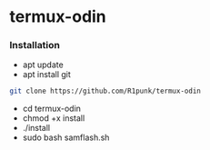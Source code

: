 # termux-odin
### Installation
- apt update 
- apt install git
```bash
git clone https://github.com/R1punk/termux-odin
```
- cd termux-odin
- chmod +x install
- ./install
- sudo bash samflash.sh

